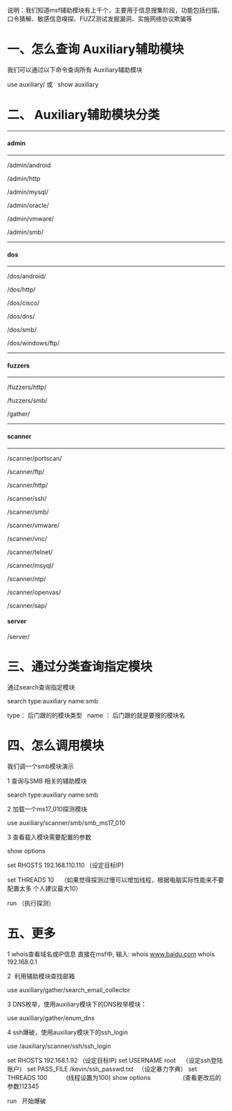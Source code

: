 说明：我们知道msf辅助模块有上千个，主要用于信息搜集阶段，功能包括扫描、口令猜解、敏感信息嗅探、FUZZ测试发掘漏洞、实施网络协议欺骗等

# 一、怎么查询 Auxiliary辅助模块

我们可以通过以下命令查询所有 Auxiliary辅助模块

use auxiliary/ 或   show auxiliary

# 二、 Auxiliary辅助模块分类

---

#### admin

---

/admin/android

/admin/http

/admin/mysql/

/admin/oracle/

/admin/vmware/

/admin/smb/

---

#### dos

---

/dos/android/

/dos/http/

/dos/cisco/

/dos/dns/

/dos/smb/

/dos/windows/ftp/

---

#### fuzzers

---

/fuzzers/http/

/fuzzers/smb/

/gather/

---

#### scanner

---

/scanner/portscan/

/scanner/ftp/

/scanner/http/

/scanner/ssh/

/scanner/smb/

/scanner/vmware/

/scanner/vnc/

/scanner/telnet/

/scanner/msyql/

/scanner/ntp/

/scanner/openvas/

/scanner/sap/

#### server

/server/

# 三、通过分类查询指定模块

通过search查询指定模块

search type:auxiliary name:smb

type： 后门跟的的模块类型   name ： 后门跟的就是要搜的模块名

# 四、怎么调用模块

我们调一个smb模块演示

1 查询与SMB	相关的辅助模块

search type:auxiliary name:smb

2 加载一个ms17_010探测模块

use auxiliary/scanner/smb/smb_ms17_010

3 查看载入模块需要配置的参数

show options

set RHOSTS 192.168.110.110   (设定目标IP)

set THREADS 10    （如果觉得探测过慢可以增加线程，根据电脑实际性能来不要配置太多 个人建议最大10）

run （执行探测）


# 五、更多

1 whois查看域名或IP信息 
直接在msf中, 输入:
whois www.baidu.com
whois 192.168.0.1

2  利用辅助模块查找邮箱

use auxiliary/gather/search_email_collector

3 DNS枚举，使用auxiliary模块下的DNS枚举模块：

use auxiliary/gather/enum_dns

4 ssh爆破，使用auxiliary模块下的ssh_login

use /auxiliary/scanner/ssh/ssh_login

set RHOSTS 192.168.1.92   (设定目标IP)
set USERNAME root    （设定ssh登陆账户）
set PASS_FILE /kevin/ssh_passwd.txt   （设定暴力字典）
set THREADS 100           (线程设置为100)
show options                   (查看更改后的参数)12345

run   开始爆破

